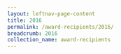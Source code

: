 ```yaml
---
layout: leftnav-page-content
title: 2016
permalink: /award-recipients/2016/
breadcrumb: 2016
collection_name: award-recipients
---
```

